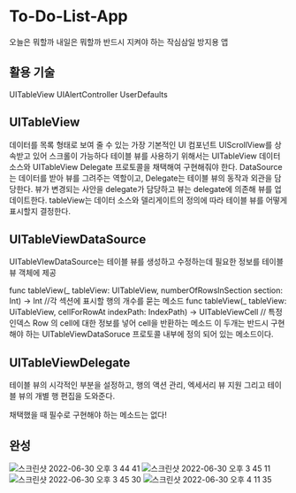# To-Do-List-App
오늘은 뭐할까 내일은 뭐할까 반드시 지켜야 하는 작심삼일 방지용 앱

## 활용 기술
UITableView
UIAlertController
UserDefaults

## UITableView
데이터를 목록 형태로 보여 줄 수 있는 가장 기본적인 UI 컴포넌트
UIScrollView를 상속받고 있어 스크롤이 가능하다
테이블 뷰를 사용하기 위해서는 UITableView 데이터 소스와 UITableView Delegate 프로토콜을 채택해여 구현해줘야 한다.
DataSource는 데이터를 받아 뷰를 그려주는 역할이고, Delegate는 테이블 뷰의 동작과 외관을 담당한다. 뷰가 변경되는 사안을 delegate가 담당하고 뷰는 delegate에 의존해 뷰를 업데이트한다.
tableView는 데이터 소스와 델리게이트의 정의에 따라 테이블 뷰를 어떻게 표시할지 결정한다.

## UITableViewDataSource
UITableVIewDataSource는 테이블 뷰를 생성하고 수정하는데 필요한 정보를 테이블 뷰 객체에 제공

func tableView(_ tableView: UITableView, numberOfRowsInSection section: Int) -> Int
//각 섹션에 표시할 행의 개수를 묻는 메소드
func tableView(_ tableView: UiTableView, cellForRowAt indexPath: IndexPath) -> UITableViewCell
// 특정 인덱스 Row 의 cell에 대한 정보를 넣어 cell을 반환하는 메소드
이 두개는 반드시 구현해야 하는 UITableViewDataSoruce 프로토콜 내부에 정의 되어 있는 메소드이다.

## UITableViewDelegate
테이블 뷰의 시각적인 부분을 설정하고, 행의 액션 관리, 엑세서리 뷰 지원 그리고 테이블 뷰의 개별 행 편집을 도와준다.

채택했을 때 필수로 구현해야 하는 메소드는 없다!

## 완성
![스크린샷 2022-06-30 오후 3 44 41](https://user-images.githubusercontent.com/102133961/176610431-ecfb52db-63d8-40db-a1d8-059e16d28aa9.jpg)
![스크린샷 2022-06-30 오후 3 45 11](https://user-images.githubusercontent.com/102133961/176610521-49f3b785-0f4e-4f75-ad06-9ae0b75d5c8b.jpg)
![스크린샷 2022-06-30 오후 3 45 30](https://user-images.githubusercontent.com/102133961/176610566-8b210b92-e61c-49d4-93a4-e641d92bc4c8.jpg)
![스크린샷 2022-06-30 오후 4 11 35](https://user-images.githubusercontent.com/102133961/176615311-c9e72e39-5c2b-4c95-b919-dcee32701c24.jpg)
